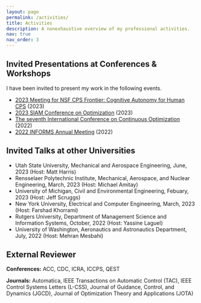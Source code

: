 ```yaml
---
layout: page
permalink: /activities/
title: Activities
description: A nonexhaustive overview of my professional activities.
nav: true
nav_order: 3
---
```


Invited Presentations at Conferences & Workshops
------
I have been invited to present my work in the following events.

- [2023 Meeting for NSF CPS Frontier: Cognitive Autonomy for Human CPS](https://autonomy.unm.edu) (2023)
- [2023 SIAM Conference on Optimization](https://www.siam.org/conferences/cm/conference/op23) (2023)
- [The seventh International Conference on Continuous Optimization](https://iccopt2022.lehigh.edu) (2022)
- [2022 INFORMS Annual Meeting](https://meetings.informs.org/wordpress/indianapolis2022/) (2022)


Invited Talks at other Universities
------

- Utah State University, Mechanical and Aerospace Engineering, June, 2023 (Host: Matt Harris)
- Rensselaer Polytechnic Institute, Mechanical, Aerospace, and Nuclear Engineering, March, 2023 (Host: Michael Amitay)
- University of Michigan, Civil and Environmental Engineering, Febuary, 2023 (Host: Jeff Scruggs)
- New York University, Electrical and Computer Engineering, March, 2023 (Host: Farshad Khorrami)
- Rutgers University, Department of Management  Science and Information Systems, October, 2022 (Host: Yassine Laguel)
- University of Washington, Aeronautics and Astronautics Department, July, 2022 (Host: Mehran Mesbahi)

External Reviewer
------
**Conferences:** ACC, CDC, ICRA, ICCPS, QEST

**Journals:** Automatica, IEEE Transactions on Automatic Control (TAC), IEEE Control Systems Letters (L-CSS), Journal of Guidance, Control, and Dynamics (JGCD), Journal of Optimization Theory and Applications (JOTA)
